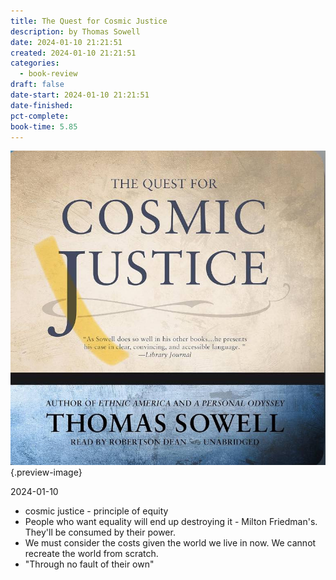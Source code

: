 ```yaml
---
title: The Quest for Cosmic Justice
description: by Thomas Sowell
date: 2024-01-10 21:21:51
created: 2024-01-10 21:21:51
categories:
  - book-review
draft: false
date-start: 2024-01-10 21:21:51
date-finished: 
pct-complete: 
book-time: 5.85
---
```

![Quest for cosmic justice](../img/book-the-quest-for-cosmic-justice.jpeg){.preview-image}

2024-01-10

- cosmic justice - principle of equity
- People who want equality will end up destroying it - Milton Friedman's. They'll be consumed by their power. 
- We must consider the costs given the world we live in now. We cannot recreate the world from scratch. 
- "Through no fault of their own"